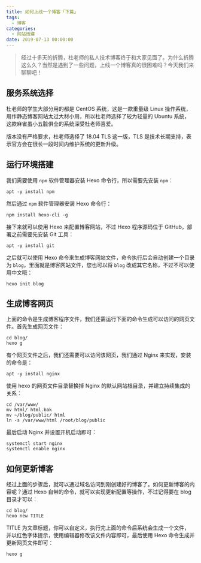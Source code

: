 ```yaml
---
title: 如何上线一个博客「下篇」
tags:
  - 博客
categories:
  - 网站搭建
date: 2019-07-13 00:00:00
---
```


> 经过十多天的折腾，杜老师的私人技术博客终于和大家见面了。为什么折腾这么久？当然是遇到了一些问题，上线一个博客真的很困难吗？今天我们来聊聊吧！

<!-- more -->

## 服务系统选择

杜老师的学生大部分用的都是 CentOS 系统，这是一款重量级 Linux 操作系统，用作静态博客网站太过大材小用，所以杜老师选择了较为轻量的 Ubuntu 系统，这款麻雀虽小五脏俱全的系统深受杜老师喜爱。

版本没有严格要求，杜老师选择了 18.04 TLS 这一版，TLS 是技术长期支持，表示官方会在很长一段时间内维护系统的更新升级。

## 运行环境搭建

我们需要使用 `npm` 软件管理器安装 Hexo 命令行，所以需要先安装 `npm`：

```
apt -y install npm
```

然后通过 `npm` 软件管理器安装 Hexo 命令行：

```
npm install hexo-cli -g
```

接下来就可以使用 Hexo 来配置博客网站，不过 Hexo 程序源码位于 GitHub，部署之前需要先安装 Git 工具：

```
apt -y install git
```

之后就可以使用 Hexo 命令来生成博客网站文件，命令执行后会自动创建一个目录为 `blog`，里面就是博客网站文件，您也可以将 `blog` 改成其它名称，不过不可以使用中文哦：

```
hexo init blog
```

## 生成博客网页

上面的命令是生成博客程序文件，我们还需运行下面的命令生成可以访问的网页文件。首先生成网页文件：

```
cd blog/
hexo g
```

有个网页文件之后，我们还需要可以访问该网页，我们通过 Nginx 来实现，安装的命令是：

```
apt -y install nginx
```

使用 hexo 的网页文件目录替换掉 Nginx 的默认网站根目录，并建立持续集成的关系：

```
cd /var/www/
mv html/ html.bak
mv ~/blog/public/ html
ln -s /var/www/html /root/blog/public
```

最后启动 Nginx 并设置开机启动即可：

```
systemctl start nginx
systemctl enable nginx
```

## 如何更新博客

经过上面的步骤后，就可以通过域名访问到刚创建好的博客了。如何更新博客的内容呢？通过 Hexo 自带的命令，就可以实现更新配置等操作，不过记得要在 blog 目录才可以：

```
cd blog/
hexo new TITLE
```

TITLE 为文章标题，你可以自定义，执行完上面的命令后系统会生成一个文件，并以红色字体提示，使用编辑器修改该文件内容即可，最后使用 Hexo 命令生成并更新网页文件即可：

```
hexo g
```
